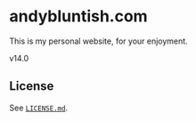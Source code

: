 # andybluntish.com

This is my personal website, for your enjoyment.

v14.0

## License

See [`LICENSE.md`](LICENSE.md).
